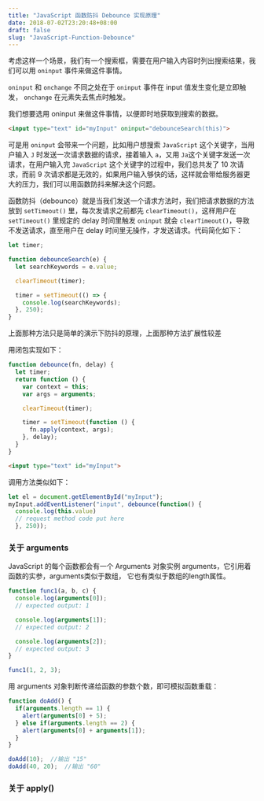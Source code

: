 ```yaml
---
title: "JavaScript 函数防抖 Debounce 实现原理"
date: 2018-07-02T23:20:48+08:00
draft: false
slug: "JavaScript-Function-Debounce"
---
```

 
考虑这样一个场景，我们有一个搜索框，需要在用户输入内容时列出搜索结果，我们可以用 `oninput` 事件来做这件事情。

`oninput` 和 `onchange` 不同之处在于 `oninput` 事件在 input 值发生变化是立即触发， `onchange` 在元素失去焦点时触发。

我们想要选用 oninput 来做这件事情，以便即时地获取到搜索的数据。

```html
<input type="text" id="myInput" oninput="debounceSearch(this)">
```

可是用 `oninput` 会带来一个问题，比如用户想搜索 `JavaScript` 这个关键字，当用户输入 `J` 时发送一次请求数据的请求，接着输入 `a`，又用 `Ja`这个关键字发送一次请求，在用户输入完 `JavaScript` 这个关键字的过程中，我们总共发了 10 次请求，而前 9 次请求都是无效的，如果用户输入够快的话，这样就会带给服务器更大的压力，我们可以用函数防抖来解决这个问题。

函数防抖（debounce）就是当我们发送一个请求方法时，我们把请求数据的方法放到 `setTimeout()` 里，每次发请求之前都先 `clearTimeout()`，这样用户在 `setTimeout()` 里规定的 delay 时间里触发 `oninput` 就会 `clearTimeout()`，导致不发送请求，直至用户在 delay 时间里无操作，才发送请求。代码简化如下：

```js
let timer;

function debounceSearch(e) {
  let searchKeywords = e.value;

  clearTimeout(timer);

  timer = setTimeout(() => {
    console.log(searchKeywords);
  }, 250);
}
```

上面那种方法只是简单的演示下防抖的原理，上面那种方法扩展性较差

用闭包实现如下： 

```js
function debounce(fn, delay) {
  let timer;
  return function () {
    var context = this;
    var args = arguments;

    clearTimeout(timer);

    timer = setTimeout(function () {
      fn.apply(context, args);
    }, delay);
  }
}
```

```html
<input type="text" id="myInput">
```

调用方法类似如下：

```js
let el = document.getElementById("myInput");
myInput.addEventListener("input", debounce(function() {
  console.log(this.value)
  // request method code put here
  }, 250));
```

### 关于 arguments

JavaScript 的每个函数都会有一个 Arguments 对象实例 arguments，它引用着函数的实参，arguments类似于数组， 它也有类似于数组的length属性。

```js
function func1(a, b, c) {
  console.log(arguments[0]);
  // expected output: 1

  console.log(arguments[1]);
  // expected output: 2

  console.log(arguments[2]);
  // expected output: 3
}

func1(1, 2, 3);
```

用 arguments 对象判断传递给函数的参数个数，即可模拟函数重载：

```js
function doAdd() {
  if(arguments.length == 1) {
    alert(arguments[0] + 5);
  } else if(arguments.length == 2) {
    alert(arguments[0] + arguments[1]);
  }
}

doAdd(10);  //输出 "15"
doAdd(40, 20);  //输出 "60"
```

### 关于 apply()

